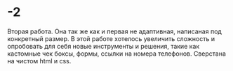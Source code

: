 # -2
Вторая работа. 
Она так же как и первая не адаптивная, написаная под конкретный размер.
В этой работе хотелось увеличить сложность и опробовать для себя новые инструменты и решения, такие как кастомные чек боксы, формы, ссылки на номера телефонов.
Сверстана на чистом html и css.
